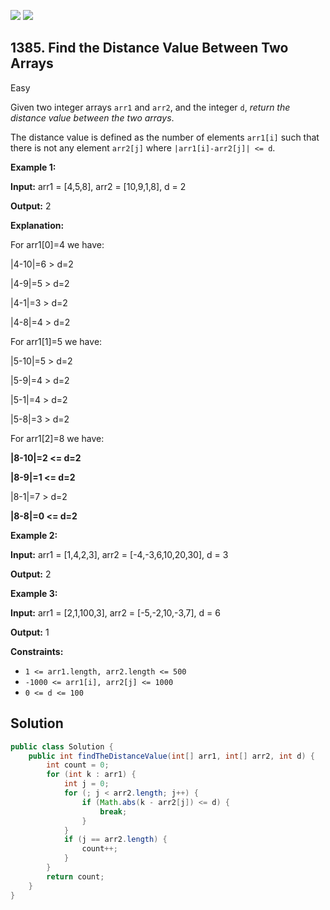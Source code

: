 [![](https://img.shields.io/github/stars/javadev/LeetCode-in-Java?label=Stars&style=flat-square)](https://github.com/javadev/LeetCode-in-Java)
[![](https://img.shields.io/github/forks/javadev/LeetCode-in-Java?label=Fork%20me%20on%20GitHub%20&style=flat-square)](https://github.com/javadev/LeetCode-in-Java/fork)

## 1385\. Find the Distance Value Between Two Arrays

Easy

Given two integer arrays `arr1` and `arr2`, and the integer `d`, _return the distance value between the two arrays_.

The distance value is defined as the number of elements `arr1[i]` such that there is not any element `arr2[j]` where `|arr1[i]-arr2[j]| <= d`.

**Example 1:**

**Input:** arr1 = [4,5,8], arr2 = [10,9,1,8], d = 2

**Output:** 2

**Explanation:**

For arr1[0]=4 we have:

\|4-10\|=6 > d=2

\|4-9\|=5 > d=2

\|4-1\|=3 > d=2

\|4-8\|=4 > d=2

For arr1[1]=5 we have:

\|5-10\|=5 > d=2

\|5-9\|=4 > d=2

\|5-1\|=4 > d=2

\|5-8\|=3 > d=2

For arr1[2]=8 we have:

**\|8-10\|=2 <= d=2**

**\|8-9\|=1 <= d=2**

\|8-1\|=7 > d=2

**\|8-8\|=0 <= d=2**

**Example 2:**

**Input:** arr1 = [1,4,2,3], arr2 = [-4,-3,6,10,20,30], d = 3

**Output:** 2

**Example 3:**

**Input:** arr1 = [2,1,100,3], arr2 = [-5,-2,10,-3,7], d = 6

**Output:** 1

**Constraints:**

*   `1 <= arr1.length, arr2.length <= 500`
*   `-1000 <= arr1[i], arr2[j] <= 1000`
*   `0 <= d <= 100`

## Solution

```java
public class Solution {
    public int findTheDistanceValue(int[] arr1, int[] arr2, int d) {
        int count = 0;
        for (int k : arr1) {
            int j = 0;
            for (; j < arr2.length; j++) {
                if (Math.abs(k - arr2[j]) <= d) {
                    break;
                }
            }
            if (j == arr2.length) {
                count++;
            }
        }
        return count;
    }
}
```